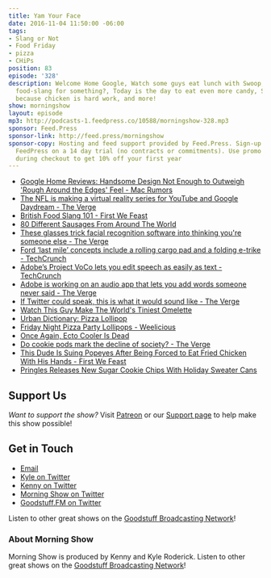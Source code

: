 ```yaml
---
title: Yam Your Face
date: 2016-11-04 11:50:00 -06:00
tags:
- Slang or Not
- Food Friday
- pizza
- CHiPs
position: 83
episode: '328'
description: Welcome Home Google, Watch some guys eat lunch with Swoop, Is that British
  food-slang for something?, Today is the day to eat even more candy, Sue someone
  because chicken is hard work, and more!
show: morningshow
layout: episode
mp3: http://podcasts-1.feedpress.co/10588/morningshow-328.mp3
sponsor: Feed.Press
sponsor-link: http://feed.press/morningshow
sponsor-copy: Hosting and feed support provided by Feed.Press. Sign-up today and try
  FeedPress on a 14 day trial (no contracts or commitments). Use promo code `morningshow`
  during checkout to get 10% off your first year
---
```


* [Google Home Reviews: Handsome Design Not Enough to Outweigh 'Rough Around the Edges' Feel - Mac Rumors](http://www.macrumors.com/2016/11/03/google-home-reviews/)
* [The NFL is making a virtual reality series for YouTube and Google Daydream - The Verge](http://www.theverge.com/2016/11/3/13510932/nfl-youtube-google-daydream-vr-series-announced)
* [British Food Slang 101 - First We Feast](http://firstwefeast.com/features/british-food-slang-101/)
* [80 Different Sausages From Around The World](http://www.foodbeast.com/news/80-sausages/)
* [These glasses trick facial recognition software into thinking you're someone else - The Verge](http://www.theverge.com/2016/11/3/13507542/facial-recognition-glasses-trick-impersonate-fool)
* [Ford ‘last mile’ concepts include a rolling cargo pad and a folding e-trike - TechCrunch](https://techcrunch.com/2016/11/03/ford-last-mile-concepts-include-a-rolling-cargo-pad-and-a-folding-e-trike/?ncid=rss&utm_source=feedburner&utm_medium=feed&utm_campaign=Feed%3A+Techcrunch+%28TechCrunch%29)
* [Adobe’s Project VoCo lets you edit speech as easily as text - TechCrunch](https://techcrunch.com/2016/11/03/adobes-project-voco-lets-you-edit-speech-as-easily-as-text/?ncid=rss&utm_source=feedburner&utm_medium=feed&utm_campaign=Feed%3A+Techcrunch+%28TechCrunch%29)
* [Adobe is working on an audio app that lets you add words someone never said - The Verge](http://www.theverge.com/2016/11/3/13514088/adobe-photoshop-audio-project-voco)
* [If Twitter could speak, this is what it would sound like - The Verge](http://www.theverge.com/2016/11/3/13497582/twitter-postconscious-art-project-voices-speech-cloud)
* [Watch This Guy Make The World's Tiniest Omelette](http://www.foodbeast.com/news/chef-tiny-omelette-minifood/)
* [Urban Dictionary: Pizza Lollipop](http://www.urbandictionary.com/define.php?term=Pizza%20Lollipop)
* [Friday Night Pizza Party Lollipops - Weelicious](http://weelicious.com/2015/10/23/pizza-party-lollipops-recipe/)
* [Once Again, Ecto Cooler Is Dead](http://io9.gizmodo.com/once-again-ecto-cooler-is-dead-1788513000)
* [Do cookie pods mark the decline of society? - The Verge](http://www.theverge.com/circuitbreaker/2016/11/2/13501260/chip-cookie-pod-oven-kickstarter)
* [This Dude Is Suing Popeyes After Being Forced to Eat Fried Chicken With His Hands - First We Feast](http://firstwefeast.com/eat/2016/11/popeyes-sued-after-man-eats-fried-chicken-with-hands)
* [Pringles Releases New Sugar Cookie Chips With Holiday Sweater Cans](http://www.foodbeast.com/news/pringles-sugarcookie/)

## Support Us
*Want to support the show?* Visit [Patreon](http://patreon.com/morningshow) or our [Support page](http://goodstuff.fm/support) to help make this show possible!

## Get in Touch
* [Email](mailto:kyle@goodstuff.fm)
* [Kyle on Twitter](http://twitter.com/dogburps)
* [Kenny on Twitter](http://twitter.com/pizzarobotics)
* [Morning Show on Twitter](http://twitter.com/morningshowam)
* [Goodstuff.FM on Twitter](http://twitter.com/goodstufffm)

Listen to other great shows on the [Goodstuff Broadcasting Network](http://goodstuff.fm/shows)!

### About Morning Show
Morning Show is produced by Kenny and Kyle Roderick. Listen to other great shows on the [Goodstuff Broadcasting Network](http://goodstuff.fm/)!
